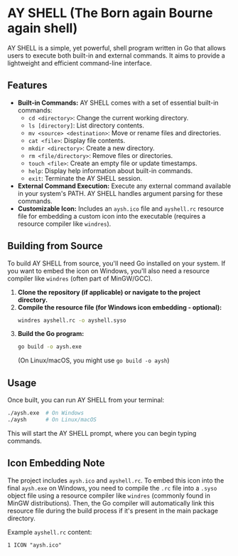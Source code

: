# AY SHELL (The Born again Bourne again shell)

AY SHELL is a simple, yet powerful, shell program written in Go that allows users to execute both built-in and external commands. It aims to provide a lightweight and efficient command-line interface.

## Features

*   **Built-in Commands:** AY SHELL comes with a set of essential built-in commands:
    *   `cd <directory>`: Change the current working directory.
    *   `ls [directory]`: List directory contents.
    *   `mv <source> <destination>`: Move or rename files and directories.
    *   `cat <file>`: Display file contents.
    *   `mkdir <directory>`: Create a new directory.
    *   `rm <file/directory>`: Remove files or directories.
    *   `touch <file>`: Create an empty file or update timestamps.
    *   `help`: Display help information about built-in commands.
    *   `exit`: Terminate the AY SHELL session.
*   **External Command Execution:** Execute any external command available in your system's PATH. AY SHELL handles argument parsing for these commands.
*   **Customizable Icon:** Includes an `aysh.ico` file and `ayshell.rc` resource file for embedding a custom icon into the executable (requires a resource compiler like `windres`).

## Building from Source

To build AY SHELL from source, you'll need Go installed on your system. If you want to embed the icon on Windows, you'll also need a resource compiler like `windres` (often part of MinGW/GCC).

1.  **Clone the repository (if applicable) or navigate to the project directory.**
2.  **Compile the resource file (for Windows icon embedding - optional):**
    ```bash
    windres ayshell.rc -o ayshell.syso
    ```
3.  **Build the Go program:**
    ```bash
    go build -o aysh.exe
    ```
    (On Linux/macOS, you might use `go build -o aysh`)

## Usage

Once built, you can run AY SHELL from your terminal:

```bash
./aysh.exe  # On Windows
./aysh      # On Linux/macOS
```

This will start the AY SHELL prompt, where you can begin typing commands.

## Icon Embedding Note

The project includes `aysh.ico` and `ayshell.rc`. To embed this icon into the final `aysh.exe` on Windows, you need to compile the `.rc` file into a `.syso` object file using a resource compiler like `windres` (commonly found in MinGW distributions). Then, the Go compiler will automatically link this resource file during the build process if it's present in the main package directory.

Example `ayshell.rc` content:
```
1 ICON "aysh.ico"
```